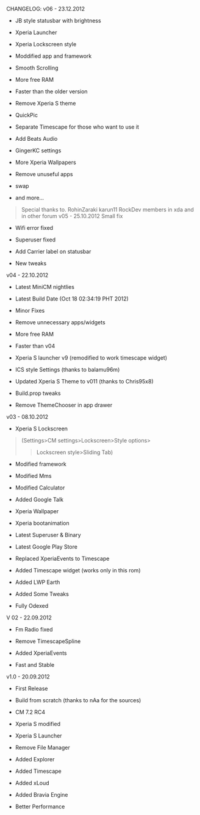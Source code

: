 CHANGELOG:
v06 - 23.12.2012

- JB style statusbar with brightness

- Xperia Launcher

- Xperia Lockscreen style

- Moddified app and framework

- Smooth Scrolling

- More free RAM

- Faster than the older version

- Remove Xperia S theme

- QuickPic

- Separate Timescape for those who want to use it

- Add Beats Audio

- GingerKC settings

- More Xperia Wallpapers

- Remove unuseful apps

- swap

- and more...

> Special thanks to.
> RohinZaraki
> karun11
> RockDev
> members in xda and in other forum
v05 - 25.10.2012 Small fix

- Wifi error fixed

- Superuser fixed

- Add Carrier label on statusbar

- New tweaks

v04 - 22.10.2012

- Latest MiniCM nightlies

- Latest Build Date (Oct 18 02:34:19 PHT 2012)

- Minor Fixes

- Remove unnecessary apps/widgets

- More free RAM

- Faster than v04

- Xperia S launcher v9 (remodified to work timescape widget)

- ICS style Settings (thanks to balamu96m)

- Updated Xperia S Theme to v011 (thanks to Chris95x8)

- Build.prop tweaks

- Remove ThemeChooser in app drawer

v03 - 08.10.2012

- Xperia S Lockscreen
> (Settings>CM settings>Lockscreen>Style options>
> > Lockscreen style>Sliding Tab)

- Modified framework

- Modified Mms

- Modified Calculator

- Added Google Talk

- Xperia Wallpaper

- Xperia bootanimation

- Latest Superuser & Binary

- Latest Google Play Store

- Replaced XperiaEvents to Timescape

- Added Timescape widget (works only in this rom)

- Added LWP Earth

- Added Some Tweaks

- Fully Odexed


V 02 - 22.09.2012

- Fm Radio fixed

- Remove TimescapeSpline

- Added XperiaEvents

- Fast and Stable

v1.0 - 20.09.2012

- First Release

- Build from scratch (thanks to nAa for the sources)

- CM 7.2 RC4

- Xperia S modified

- Xperia S Launcher

- Remove File Manager

- Added Explorer

- Added Timescape

- Added xLoud

- Added Bravia Engine

- Better Performance